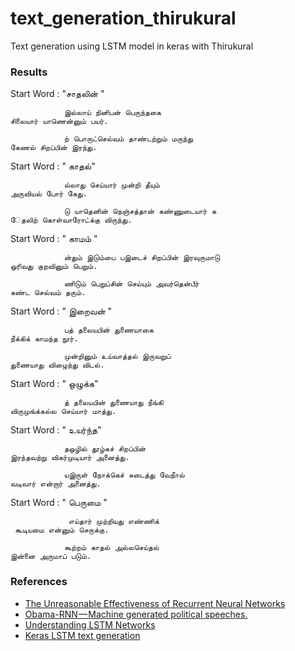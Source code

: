 # text_generation_thirukural
Text generation using LSTM model in keras with Thirukural

### Results

Start Word : "சாதலின் "
```
            இல்லாய் நினிபன் பெருந்தகை 
சிலையார் யாணென்னும் பயர்.
```
```
            ற் பொருட்செல்வம் தாண்டற்றும் மருந்து 
கேணல் சிறப்பின் இரந்து.
```
Start Word : "   காதல்"
```
            ல்லாது செய்யார் முன்றி தீயும் 
அருவியல் போர் கேது.
```
```
            டு யாதெனின் நெஞ்சத்தான் கண்ணுடையார் க
ேதலிற் கொள்வாரோட்க்கு விருந்து.
```
Start Word : "  காமம் "
```
            ன்தும் இடும்பை பஇடைச் சிறப்பின் இரவுருமாடு 
ஒரிவது குறவினும் பெறும்.
```
```
            ணிடும் பெறுப்சின் செய்யும் அவர்தென்பீர் 
கண்ட செல்வம் தரும்.
```

Start Word : " இறைவன் "
```
            பத் தலையபின் துணையாகை 
நீக்கிக் காமந்த நூர்.
```
```
            முன்றினும் உய்வாத்தல் இருவறுப் 
துணையாது விழைந்து விடல்.
```

Start Word : "  ஒழுக்க"
```
            த் தலையபின் துணையாது நீங்கி 
விருமுங்க்கல்ல செய்யார் மாத்து.
```

Start Word : " உயர்ந்த"
```
            தஒழில் தூழ்கச் சிறப்பின் 
இரந்தவற்று விகர்முடியார் அனைத்து.
```
```
            யஇருள் நோக்கெச் சுடைத்து வேநீால் 
வடிவார் என்றார் அனைத்து.
```

Start Word : " பெருமை "
```
             எய்தார் முற்றியது எண்ணிக் 
 கூடியமை என்னும் செருக்கு.
```
```
            கூற்றம் காதல் அல்லசெய்தல் 
இன்னை அருமாப் படும்.
```

### References
* [The Unreasonable Effectiveness of Recurrent Neural Networks](http://karpathy.github.io/2015/05/21/rnn-effectiveness/)
* [Obama-RNN — Machine generated political speeches.](https://medium.com/@samim/obama-rnn-machine-generated-political-speeches-c8abd18a2ea0)
* [Understanding LSTM Networks](http://colah.github.io/posts/2015-08-Understanding-LSTMs/)
* [Keras LSTM text generation](https://github.com/fchollet/keras/blob/master/examples/lstm_text_generation.py)